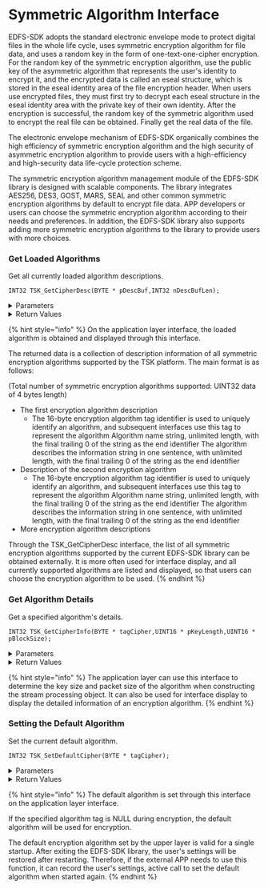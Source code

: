# Symmetric Algorithm Interface

EDFS-SDK adopts the standard electronic envelope mode to protect digital files in the whole life cycle, uses symmetric encryption algorithm for file data, and uses a random key in the form of one-text-one-cipher encryption. For the random key of the symmetric encryption algorithm, use the public key of the asymmetric algorithm that represents the user's identity to encrypt it, and the encrypted data is called an eseal structure, which is stored in the eseal identity area of the file encryption header. When users use encrypted files, they must first try to decrypt each eseal structure in the eseal identity area with the private key of their own identity. After the encryption is successful, the random key of the symmetric algorithm used to encrypt the real file can be obtained. Finally get the real data of the file.

​The electronic envelope mechanism of EDFS-SDK organically combines the high efficiency of symmetric encryption algorithm and the high security of asymmetric encryption algorithm to provide users with a high-efficiency and high-security data life-cycle protection scheme.

​The symmetric encryption algorithm management module of the EDFS-SDK library is designed with scalable components. The library integrates AES256, DES3, GOST, MARS, SEAL and other common symmetric encryption algorithms by default to encrypt file data. APP developers or users can choose the symmetric encryption algorithm according to their needs and preferences. In addition, the EDFS-SDK library also supports adding more symmetric encryption algorithms to the library to provide users with more choices.

### Get Loaded Algorithms

Get all currently loaded algorithm descriptions.

```
INT32 TSK_GetCipherDesc(BYTE * pDescBuf,INT32 nDescBufLen);
```

<details>

<summary>Parameters</summary>

* CHAR \*
  * pDescBuf - an externally prepared buffer for receiving reports (it is recommended to apply for an 8K (8192) byte length buffer the first time) \[IN/OUT]
* INT32
  * nDescBufLen - the buffer length prepared externally to receive the report (the recommended first length is 8192 bytes) \[IN]

</details>

<details>

<summary>Return Values</summary>

* INT32
  * Returns the actual length of the report. If the return value is greater than the buffer length passed in from the outside, no operation will be performed on the buffer, and the outside needs to re-apply for a buffer large enough according to the actual length, and obtain it again.

</details>

{% hint style="info" %}
On the application layer interface, the loaded algorithm is obtained and displayed through this interface.

The returned data is a collection of description information of all symmetric encryption algorithms supported by the TSK platform. The main format is as follows:

​(Total number of symmetric encryption algorithms supported: UINT32 data of 4 bytes length)

* The first encryption algorithm description&#x20;
  * The 16-byte encryption algorithm tag identifier is used to uniquely identify an algorithm, and subsequent interfaces use this tag to represent the algorithm Algorithm name string, unlimited length, with the final trailing 0 of the string as the end identifier The algorithm describes the information string in one sentence, with unlimited length, with the final trailing 0 of the string as the end identifier
* Description of the second encryption algorithm&#x20;
  * The 16-byte encryption algorithm tag identifier is used to uniquely identify an algorithm, and subsequent interfaces use this tag to represent the algorithm Algorithm name string, unlimited length, with the final trailing 0 of the string as the end identifier The algorithm describes the information string in one sentence, with unlimited length, with the final trailing 0 of the string as the end identifier
* More encryption algorithm descriptions

​Through the TSK\_GetCipherDesc interface, the list of all symmetric encryption algorithms supported by the current EDFS-SDK library can be obtained externally. It is more often used for interface display, and all currently supported algorithms are listed and displayed, so that users can choose the encryption algorithm to be used.
{% endhint %}

### Get Algorithm Details

Get a specified algorithm's details.

```
INT32 TSK_GetCipherInfo(BYTE * tagCipher,UINT16 * pKeyLength,UINT16 * pBlockSize);
```

<details>

<summary>Parameters</summary>

* CHAR \*
  * tagCipher - the algorithm tag to be obtained (that is, the GUID label of the algorithm), which is fixed to 16 bytes (this parameter can be NULL, indicating that the default algorithm is specified) \[IN]
* UINT16 \*
  * pKeyLength - returns the key length (in bytes) required by the algorithm \[IN/OUT]
* UINT16 \*
  * pBlockSize - the block size required by the algorithm (calculated in bytes, so the sequence algorithm returns 1) \[IN/OUT]

</details>

<details>

<summary>Return Values</summary>

* INT32
  * KError\_Success success
  * KError\_CipherError, failed, the algorithm could not be found
  * KError\_Other, other errors, usually memory allocation errors (or insufficient buffers)

</details>

{% hint style="info" %}
The application layer can use this interface to determine the key size and packet size of the algorithm when constructing the stream processing object. It can also be used for interface display to display the detailed information of an encryption algorithm.
{% endhint %}

### Setting the Default Algorithm

Set the current default algorithm.

```
INT32 TSK_SetDefaultCipher(BYTE * tagCipher);
```

<details>

<summary>Parameters</summary>

* CHAR \*
  * tagCipher - the algorithm tag to be obtained (that is, the GUID label of the algorithm), which is fixed to 16 bytes (this parameter can be NULL, indicating that the default algorithm is specified) \[IN]

</details>

<details>

<summary>Return Values</summary>

* INT32
  * KError\_Success success
  * KError\_CipherError, failed, the algorithm could not be found;
  * KError\_Other, other errors, usually memory allocation errors (or insufficient buffers);

</details>

{% hint style="info" %}
The default algorithm is set through this interface on the application layer interface.

If the specified algorithm tag is NULL during encryption, the default algorithm will be used for encryption.

The default encryption algorithm set by the upper layer is valid for a single startup. After exiting the EDFS-SDK library, the user's settings will be restored after restarting. Therefore, if the external APP needs to use this function, it can record the user's settings, active call to set the default algorithm when started again.
{% endhint %}
